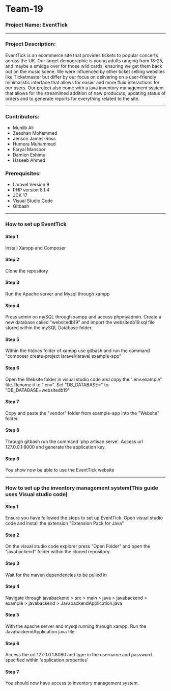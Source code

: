 ﻿# Team-19

### Project Name: EventTick

---

### Project Description:

EventTick is an ecommerce site that provides tickets to popular concerts across the UK. Our target demographic is young adults ranging from 18-25, and maybe a smidge over for those wild cards, ensuring we get them back out on the music scene. We were influenced by other ticket selling websites like Ticketmaster but differ by our focus on delivering on a user-friendly minimalistic interface that allows for easier and more fluid interactions for our users.​ Our project also come with a java inventory management system that allows for the streamlined addition of new producuts, updating status of orders and to generate reports for everything related to the site.

---

### Contributors:

* Muniib Ali
* Zeeshan Mohammed
* Jenson James-Ross 
* Humera Muhammad
* Faryal Mansoor
* Damien Eshimu
* Haseeb Ahmed

### Prerequisites:

* Laravel Version 9
* PHP version 8.1.4
* JDK 17
* Visual Studio Code
* Gitbash

---

### How to set up EventTick

#### Step 1

Install Xampp and Composer

#### Step 2

Clone the repository

#### Step 3

Run the Apache server and Mysql through xampp

#### Step 4

Press admin on mySQL through xampp and access phpmyadmin. Create a new database called "websitedb19" and import the websitedb19.sql file stored within the mySQL Database folder.

#### Step 5

Within the htdocs folder of xampp use gitbash and run the command "composer create-project laravel/laravel example-app"

#### Step 6

Open the Website folder in visual studio code and copy the ".env.example" file. Rename it to ".env". Set "DB_DATABASE="  to "DB_DATABASE=websitedb19"

#### Step 7

Copy and paste the "vendor" folder from example-app into the "Website" folder.

#### Step 8

Through gitbash run the command 'php artisan serve'. Access url 127.0.0.1:8000 and generate the application key. 

#### Step 9

You show now be able to use the EventTick website

---

### How to set up the inventory management system(This guide uses Visual studio code)

#### Step 1

Ensure you have followed the steps to set up EventTick. Open visual studio code and install the extension "Extension Pack for Java"

#### Step 2

On the visual studio code explorer press "Open Folder" and open the "javabackend" folder within the cloned repository.

#### Step 3

Wait for the maven dependencies to be pulled in

#### Step 4

Navigate through javabackend > src > main > java > javabackend > example > javabackend > JavabackendApplication.java

#### Step 5

With the apache server and mysql running through xampp. Run the JavabackendApplication.java file

#### Step 6

Access the url 127.0.0.1:8080 and type in the username and password specified within 'application.properties'

#### Step 7

You should now have access to inventory management system.







